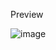 Preview

![image](https://github.com/keremlevent/Calculator-App/assets/92311846/eb4bd84d-5cbf-4227-aa05-3001bf6d4f8a)

